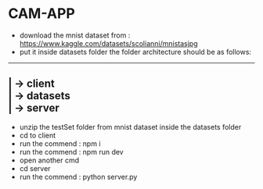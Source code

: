 # CAM-APP
- download the mnist dataset from : https://www.kaggle.com/datasets/scolianni/mnistasjpg
- put it inside datasets folder
the folder architecture should be as follows:
-----------------------------------
| -> client <br />
| -> datasets <br />
| -> server <br />
-----------------------------------
- unzip the testSet folder from mnist dataset inside the datasets folder
- cd to client
- run the commend : npm i
- run the commend : npm run dev
- open another cmd
- cd server
- run the commend : python server.py
